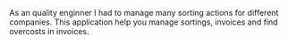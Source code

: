 As an quality enginner I had to manage many sorting actions for different companies.
This application help you manage sortings, invoices and find overcosts in invoices.

